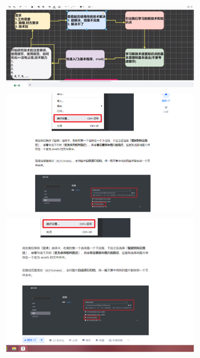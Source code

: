 ![image-20211123212824299](../Picture_saving_address/Java学习方法/image-20211123212824299.png)

![image-20220115231615734](../Picture_saving_address/Java学习方法/image-20220115231615734.png)

![image-20220115231830966](../Picture_saving_address/Java%E5%AD%A6%E4%B9%A0%E6%96%B9%E6%B3%95/image-20220115231830966.png)

